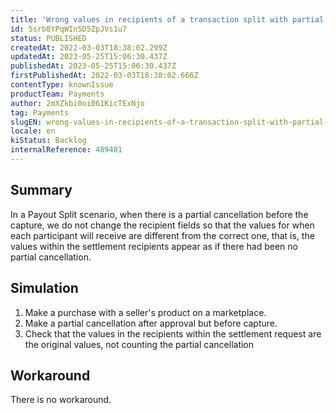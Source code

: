 ```yaml
---
title: 'Wrong values in recipients of a transaction split with partial cancellation.'
id: 5srb8YPqWIn5D5ZpJVs1u7
status: PUBLISHED
createdAt: 2022-03-03T18:38:02.299Z
updatedAt: 2023-05-25T15:06:30.437Z
publishedAt: 2023-05-25T15:06:30.437Z
firstPublishedAt: 2022-03-03T18:38:02.666Z
contentType: knownIssue
productTeam: Payments
author: 2mXZkbi0oi061KicTExNjo
tag: Payments
slugEN: wrong-values-in-recipients-of-a-transaction-split-with-partial-cancellation
locale: en
kiStatus: Backlog
internalReference: 489481
---
```


## Summary


In a Payout Split scenario, when there is a partial cancellation before the capture, we do not change the recipient fields so that the values for when each participant will receive are different from the correct one, that is, the values within the settlement recipients appear as if there had been no partial cancellation.

##


## Simulation


1. Make a purchase with a seller's product on a marketplace.
2. Make a partial cancellation after approval but before capture.
3. Check that the values in the recipients within the settlement request are the original values, not counting the partial cancellation




## Workaround


There is no workaround.

